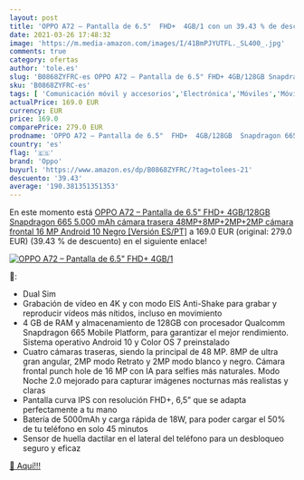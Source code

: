 ```yaml
---
layout: post
title: 'OPPO A72 – Pantalla de 6.5"  FHD+  4GB/1 con un 39.43 % de descuento'
date: 2021-03-26 17:48:32
image: 'https://m.media-amazon.com/images/I/41BmPJYUTFL._SL400_.jpg'
comments: true
category: ofertas
author: 'tole.es'
slug: 'B0868ZYFRC-es OPPO A72 – Pantalla de 6.5" FHD+ 4GB/128GB Snapdragon 665...'
sku: 'B0868ZYFRC-es'
tags: [ 'Comunicación móvil y accesorios','Electrónica','Móviles','Móviles y smartphones libres','android','oppo', ]
actualPrice: 169.0 EUR
currency: EUR
price: 169.0
comparePrice: 279.0 EUR
prodname: 'OPPO A72 – Pantalla de 6.5"  FHD+  4GB/128GB  Snapdragon 665  5.000 mAh  cámara trasera 48MP+8MP+2MP+2MP  cámara frontal 16 MP  Android 10  Negro [Versión ES/PT]'
country: 'es'
flag: '🇪🇸'
brand: 'Oppo'
buyurl: 'https://www.amazon.es/dp/B0868ZYFRC/?tag=tolees-21'
descuento: '39.43'
average: '190.381351351353'
---
```


En este momento está [OPPO A72 – Pantalla de 6.5"  FHD+  4GB/128GB  Snapdragon 665  5.000 mAh  cámara trasera 48MP+8MP+2MP+2MP  cámara frontal 16 MP  Android 10  Negro [Versión ES/PT]](https://www.amazon.es/dp/B0868ZYFRC/?tag=tolees-21) a 169.0 EUR (original: 279.0 EUR) (39.43 %  de descuento) en el siguiente enlace!

[![OPPO A72 – Pantalla de 6.5"  FHD+  4GB/1](https://m.media-amazon.com/images/I/41BmPJYUTFL._SL400_.jpg)](https://www.amazon.es/dp/B0868ZYFRC/?tag=tolees-21)

🔎:

- Dual Sim
- Grabación de vídeo en 4K y con modo EIS Anti-Shake para grabar y reproducir vídeos más nítidos, incluso en movimiento
- 4 GB de RAM y almacenamiento de 128GB con procesador Qualcomm Snapdragon 665 Mobile Platform, para garantizar el mejor rendimiento. Sistema operativo Android 10 y Color OS 7 preinstalado
- Cuatro cámaras traseras, siendo la principal de 48 MP. 8MP de ultra gran angular, 2MP modo Retrato y 2MP modo blanco y negro. Cámara frontal punch hole de 16 MP con IA para selfies más naturales. Modo Noche 2.0 mejorado para capturar imágenes nocturnas más realistas y claras
- Pantalla curva IPS con resolución FHD+, 6,5” que se adapta perfectamente a tu mano
- Batería de 5000mAh y carga rápida de 18W, para poder cargar el 50% de tu teléfono en solo 45 minutos
- Sensor de huella dactilar en el lateral del teléfono para un desbloqueo seguro y eficaz

[🛒 Aquí!!!](https://www.amazon.es/dp/B0868ZYFRC/?tag=tolees-21)

